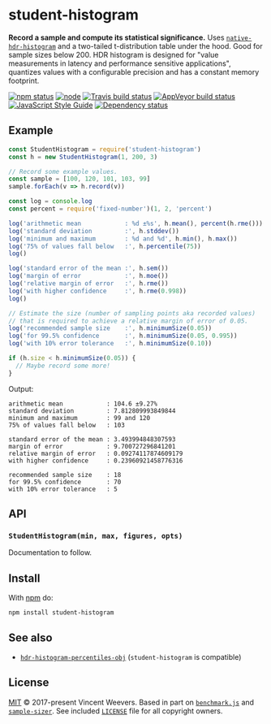 # student-histogram

**Record a sample and compute its statistical significance.** Uses [`native-hdr-histogram`][native-hdr-histogram] and a two-tailed t-distribution
table under the hood. Good for sample sizes below 200. HDR histogram is
designed for "value measurements in latency and performance sensitive
applications", quantizes values with a configurable precision and has a
constant memory footprint.

[![npm status](http://img.shields.io/npm/v/student-histogram.svg)](https://www.npmjs.org/package/student-histogram)
[![node](https://img.shields.io/node/v/student-histogram.svg)](https://www.npmjs.org/package/student-histogram)
[![Travis build status](https://img.shields.io/travis/vweevers/student-histogram.svg?label=travis)](http://travis-ci.org/vweevers/student-histogram)
[![AppVeyor build status](https://img.shields.io/appveyor/ci/vweevers/student-histogram.svg?label=appveyor)](https://ci.appveyor.com/project/vweevers/student-histogram)
[![JavaScript Style Guide](https://img.shields.io/badge/code_style-standard-brightgreen.svg)](https://standardjs.com)
[![Dependency status](https://img.shields.io/david/vweevers/student-histogram.svg)](https://david-dm.org/vweevers/student-histogram)

## Example

```js
const StudentHistogram = require('student-histogram')
const h = new StudentHistogram(1, 200, 3)

// Record some example values.
const sample = [100, 120, 101, 103, 99]
sample.forEach(v => h.record(v))

const log = console.log
const percent = require('fixed-number')(1, 2, 'percent')

log('arithmetic mean            : %d ±%s', h.mean(), percent(h.rme()))
log('standard deviation         :', h.stddev())
log('minimum and maximum        : %d and %d', h.min(), h.max())
log('75% of values fall below   :', h.percentile(75))
log()

log('standard error of the mean :', h.sem())
log('margin of error            :', h.moe())
log('relative margin of error   :', h.rme())
log('with higher confidence     :', h.rme(0.998))
log()

// Estimate the size (number of sampling points aka recorded values)
// that is required to achieve a relative margin of error of 0.05.
log('recommended sample size    :', h.minimumSize(0.05))
log('for 99.5% confidence       :', h.minimumSize(0.05, 0.995))
log('with 10% error tolerance   :', h.minimumSize(0.10))

if (h.size < h.minimumSize(0.05)) {
  // Maybe record some more!
}
```

Output:

```
arithmetic mean            : 104.6 ±9.27%
standard deviation         : 7.812809993849844
minimum and maximum        : 99 and 120
75% of values fall below   : 103

standard error of the mean : 3.493994848307593
margin of error            : 9.700727296841201
relative margin of error   : 0.09274117874609179
with higher confidence     : 0.23960921458776316

recommended sample size    : 18
for 99.5% confidence       : 70
with 10% error tolerance   : 5
```

## API

### `StudentHistogram(min, max, figures, opts)`

Documentation to follow.

## Install

With [npm](https://npmjs.org) do:

```
npm install student-histogram
```

## See also

- [`hdr-histogram-percentiles-obj`][hdr-histogram-percentiles-obj] (`student-histogram` is compatible)

## License

[MIT](LICENSE) © 2017-present Vincent Weevers. Based in part on [`benchmark.js`][benchmark-js] and [`sample-sizer`][sample-sizer]. See included [`LICENSE`](LICENSE) file for all copyright owners.

[benchmark-js]: https://github.com/bestiejs/benchmark.js
[sample-sizer]: https://github.com/mapbox/sample-sizer
[native-hdr-histogram]: https://github.com/mcollina/native-hdr-histogram
[hdr-histogram-percentiles-obj]: https://github.com/thekemkid/hdr-histogram-percentiles-obj
